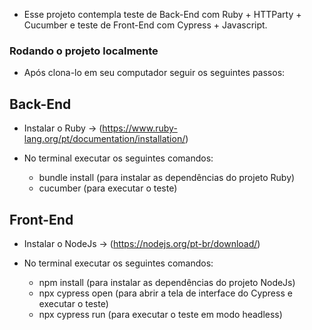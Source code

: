 * Esse projeto contempla teste de Back-End com Ruby + HTTParty + Cucumber e teste de Front-End com Cypress + Javascript.

### Rodando o projeto localmente ###

* Após clona-lo em seu computador seguir os seguintes passos:

## Back-End ###

* Instalar o Ruby -> (https://www.ruby-lang.org/pt/documentation/installation/)

* No terminal executar os seguintes comandos:
    * bundle install (para instalar as dependências do projeto Ruby)
    * cucumber (para executar o teste)

## Front-End ###

* Instalar o NodeJs -> (https://nodejs.org/pt-br/download/)

* No terminal executar os seguintes comandos:
    * npm install (para instalar as dependências do projeto NodeJs)
    * npx cypress open (para abrir a tela de interface do Cypress e executar o teste)
    * npx cypress run (para executar o teste em modo headless)
